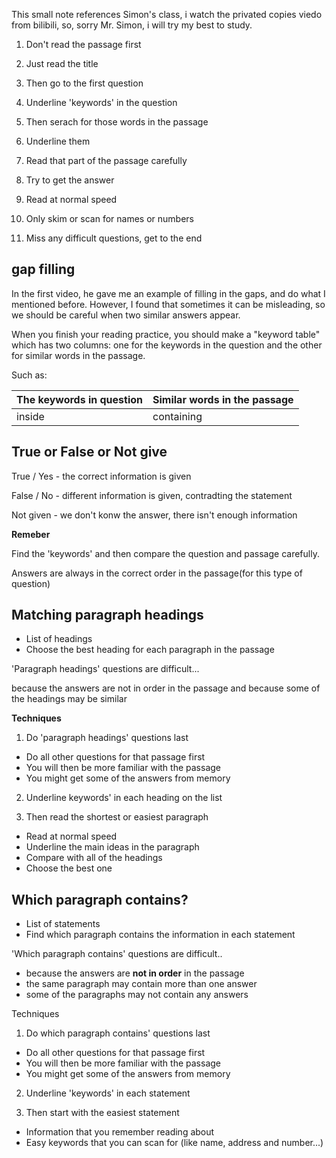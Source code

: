 This small note references Simon's class, i watch the privated copies viedo from bilibili, so, sorry Mr. Simon, i will try my best to study.

1. Don't read the passage first
2. Just read the title
3. Then go to the first question
4. Underline 'keywords' in the question
5. Then serach for those words in the passage
6. Underline them
7. Read that part of the passage carefully
8. Try to get the answer



1. Read at normal speed
2. Only skim or scan for names or numbers
3. Miss any difficult questions, get to the end



## gap filling

In the first video, he gave me an example of filling in the gaps, and do what I mentioned before. However, I found that sometimes it can be misleading, so we should be careful when two similar answers appear.



When you finish your reading practice, you should make a "keyword table" which has two columns: one for the keywords in the question and the other for similar words in the passage.

Such as:

| The keywords in question | Similar words in the passage |
| ------------------------ | ---------------------------- |
| inside                   | containing                   |



## True or False or Not give

True / Yes - the correct information is given

False / No - different information is given, contradting the statement

Not given - we don't konw the answer, there isn't enough information



**Remeber**

Find the 'keywords' and then compare the question and passage carefully.

Answers are always in the correct order in the passage(for this type of question)

 

## Matching paragraph headings

- ﻿﻿List of headings
- ﻿﻿Choose the best heading for each paragraph in the passage



'Paragraph headings' questions are difficult...

because the answers are not in order in the passage and because some of the headings may be similar



**Techniques**

1. Do 'paragraph headings' questions last

- ﻿﻿Do all other questions for that passage first
- ﻿﻿You will then be more familiar with the passage
- ﻿﻿You might get some of the answers from memory

2. ﻿﻿﻿Underline keywords' in each heading on the list

3. ﻿﻿﻿Then read the shortest or easiest paragraph

- ﻿﻿Read at normal speed
- ﻿﻿Underline the main ideas in the paragraph
- ﻿﻿Compare with all of the headings
- Choose the best one



## Which paragraph contains?

- List of statements
- ﻿﻿Find which paragraph contains the information in each statement

'Which paragraph contains' questions are difficult..

- ﻿﻿because the answers are **not in order** in the passage
- ﻿﻿the same paragraph may contain more than one answer
- ﻿﻿some of the paragraphs may not contain any answers

Techniques

1. Do which paragraph contains' questions last

- ﻿﻿Do all other questions for that passage first
- ﻿﻿You will then be more familiar with the passage
- ﻿﻿You might get some of the answers from memory

2. ﻿﻿﻿Underline 'keywords' in each statement

3. ﻿﻿﻿Then start with the easiest statement

- ﻿﻿Information that you remember reading about
- ﻿﻿Easy keywords that you can scan for (like name, address and number...)